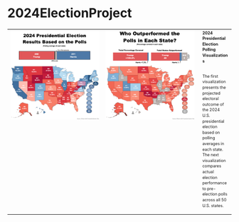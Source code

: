 # 2024ElectionProject

<table style="table-layout: fixed; width: 100%;">
  <tr>
    <!-- Image 1 -->
    <td style="width: 42.5%;" align="center" valign="top">
      <img src="2024ElectionProject_P1.png" style="max-height: 300px; width: auto;" />
    </td>
    <!-- Image 2 -->
    <td style="width: 42.5%;" align="center" valign="top">
      <img src="2024ElectionProject_P2.png" style="max-height: 300px; width: auto;" />
    </td>
    <!-- Text Column -->
    <td style="width: 50%; padding-left: 10px; overflow: hidden; word-break: break-word;" align="left" valign="top">
      <div style="font-size: 9px; line-height: 1.4;">
        <strong>2024 Presidential Election Polling Visualizations</strong>
        <br><br>
        <p>
          The first visualization presents the projected electoral outcome of the 2024 U.S. presidential election based on polling averages in each state. The next visualization compares actual election performance to pre-election polls across all 50 U.S. states.
        </p>
      </div>
    </td>
  </tr>
</table>


